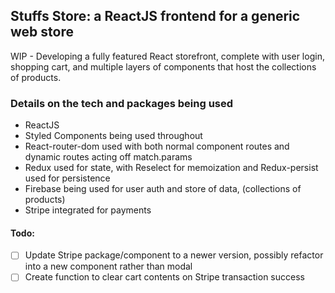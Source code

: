 ## Stuffs Store: a ReactJS frontend for a generic web store  
  WIP - Developing a fully featured React storefront, complete with user login, shopping cart, and multiple layers of components that host the collections of products.  

### Details on the tech and packages being used
* ReactJS
* Styled Components being used throughout
* React-router-dom used with both normal component routes and dynamic routes acting off match.params
* Redux used for state, with Reselect for memoization and Redux-persist used for persistence 
* Firebase being used for user auth and store of data, (collections of products)
* Stripe integrated for payments

#### Todo: 
- [ ] Update Stripe package/component to a newer version, possibly refactor into a new component rather than modal
- [ ] Create function to clear cart contents on Stripe transaction success
